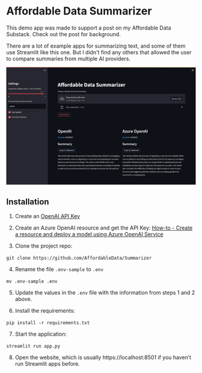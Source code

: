 # Affordable Data Summarizer

This demo app was made to support a post on my Affordable Data Substack. Check out the post for background.

There are a lot of example apps for summarizing text, and some of them use Streamlit like this one. But I didn't find any others that allowed the user to compare summaries from multiple AI providers.

![Screenshot showing Affordable Data Summarizer](./images/ADSummarizer_Screenshot.png)

## Installation
1. Create an [OpenAI API Key](https://platform.openai.com/account/api-keys)

2. Create an Azure OpenAI resource and get the API Key: 
[How-to - Create a resource and deploy a model using Azure OpenAI Service](https://learn.microsoft.com/azure/cognitive-services/openai/how-to/create-resource?pivots=web-portal)

3. Clone the project repo:

```git clone https://github.com/AffordableData/Summarizer```

4. Rename the file `.env-sample` to `.env`

```mv .env-sample .env```

5. Update the values in the `.env` file with the information from steps 1 and 2 above.

6. Install the requirements:

```pip install -r requirements.txt```

7. Start the application:

```streamlit run app.py```

8. Open the website, which is usually https://localhost:8501 if you haven’t run Streamlit apps before.